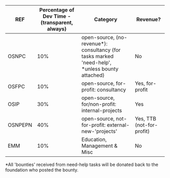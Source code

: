 | REF     | Percentage of Dev Time - (transparent, always) | Category                                                                                        | Revenue?                  |
|---------|------------------------------------------------|-------------------------------------------------------------------------------------------------|---------------------------|
| OSNPC   | 10%                                            | open-source, (no-revenue*): consultancy (for tasks marked 'need-help', *unless bounty attached) | No                        |
| OSFPC   | 10%                                            | open-source, for-profit: consultancy                                                            | Yes, for-profit           |
| OSIP    | 30%                                            | open-source, for/non-profit: internal-projects                                                  | Yes                       |
| OSNPEPN | 40%                                            | open-source, not-for-profit: external-new-'projects'                                            | Yes, TTB (not-for-profit) |
| EMM     | 10%                                            | Education, Management & Misc                                                                    | No                        |

*All 'bounties' received from need-help tasks will be donated back to the foundation who posted the bounty.
